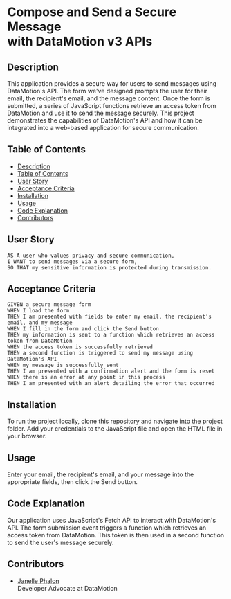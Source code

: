 # Compose and Send a Secure Message <br> with DataMotion v3 APIs

## Description
This application provides a secure way for users to send messages using DataMotion's API. The form we've designed prompts the user for their email, the recipient's email, and the message content. Once the form is submitted, a series of JavaScript functions retrieve an access token from DataMotion and use it to send the message securely. This project demonstrates the capabilities of DataMotion's API and how it can be integrated into a web-based application for secure communication.

## Table of Contents 
  - [Description](#description)
  - [Table of Contents](#table-of-contents)
  - [User Story](#user-story)
  - [Acceptance Criteria](#acceptance-criteria)
  - [Installation](#installation)
  - [Usage](#usage)
  - [Code Explanation](#code-explanation)
  - [Contributors](#contributors)

## User Story
```
AS A user who values privacy and secure communication,
I WANT to send messages via a secure form,
SO THAT my sensitive information is protected during transmission.
```

## Acceptance Criteria 
```
GIVEN a secure message form
WHEN I load the form
THEN I am presented with fields to enter my email, the recipient's email, and my message
WHEN I fill in the form and click the Send button
THEN my information is sent to a function which retrieves an access token from DataMotion
WHEN the access token is successfully retrieved
THEN a second function is triggered to send my message using DataMotion's API
WHEN my message is successfully sent
THEN I am presented with a confirmation alert and the form is reset
WHEN there is an error at any point in this process
THEN I am presented with an alert detailing the error that occurred
```

## Installation
To run the project locally, clone this repository and navigate into the project folder. Add your credentials to the JavaScript file and open the HTML file in your browser.

## Usage
Enter your email, the recipient's email, and your message into the appropriate fields, then click the Send button.

## Code Explanation
Our application uses JavaScript's Fetch API to interact with DataMotion's API. The form submission event triggers a function which retrieves an access token from DataMotion. This token is then used in a second function to send the user's message securely.

## Contributors
- [Janelle Phalon](https://github.com/janellephalon) <br>
  Developer Advocate at DataMotion

